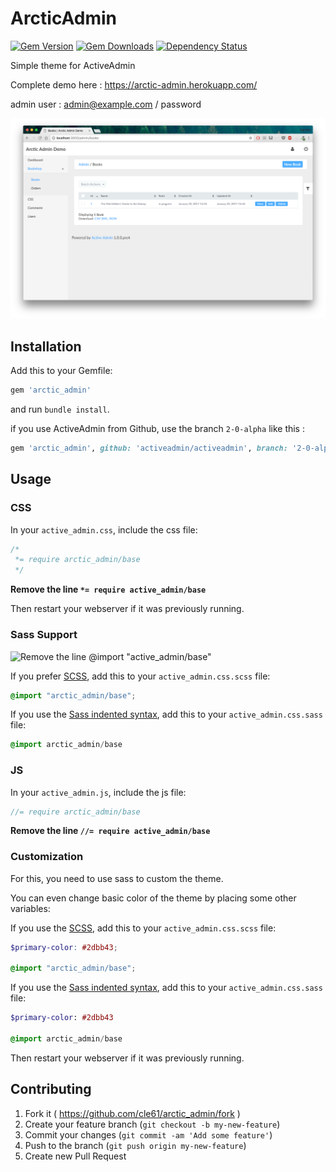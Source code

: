 # ArcticAdmin
[![Gem Version](https://img.shields.io/gem/v/arctic_admin.svg)](https://rubygems.org/gems/arctic_admin)
[![Gem Downloads](https://img.shields.io/gem/dt/arctic_admin.svg)](https://rubygems.org/gems/arctic_admin)
[![Dependency Status](https://gemnasium.com/badges/github.com/cle61/arctic_admin.svg)](https://gemnasium.com/github.com/cle61/arctic_admin)

Simple theme for ActiveAdmin

Complete demo here : https://arctic-admin.herokuapp.com/

admin user : admin@example.com / password

![Screenshot](doc/index.png)

## Installation

Add this to your Gemfile:

```ruby
gem 'arctic_admin'
```

and run `bundle install`.

if you use ActiveAdmin from Github, use the branch `2-0-alpha` like this :

```ruby
gem 'arctic_admin', github: 'activeadmin/activeadmin', branch: '2-0-alpha'
```

## Usage

### CSS

In your `active_admin.css`, include the css file:

```css
/*
 *= require arctic_admin/base
 */
```

**Remove the line `*= require active_admin/base`**

Then restart your webserver if it was previously running.

### Sass Support

![Remove the line @import "active_admin/base"](http://messages.hellobits.com/warning.svg?message=Remove%20the%20line%20%40import%20%22active_admin%2Fbase%22)

If you prefer [SCSS](http://sass-lang.com/documentation/file.SASS_REFERENCE.html), add this to your
`active_admin.css.scss` file:

```scss
@import "arctic_admin/base";
```

If you use the
[Sass indented syntax](http://sass-lang.com/docs/yardoc/file.INDENTED_SYNTAX.html),
add this to your `active_admin.css.sass` file:

```sass
@import arctic_admin/base
```

### JS

In your `active_admin.js`, include the js file:

```js
//= require arctic_admin/base
```

**Remove the line `//= require active_admin/base`**

### Customization

For this, you need to use sass to custom the theme.

You can even change basic color of the theme by placing some other variables:

If you use the [SCSS](http://sass-lang.com/documentation/file.SASS_REFERENCE.html), add this to your
`active_admin.css.scss` file:

```scss
$primary-color: #2dbb43;

@import "arctic_admin/base";
```

If you use the
[Sass indented syntax](http://sass-lang.com/docs/yardoc/file.INDENTED_SYNTAX.html),
add this to your `active_admin.css.sass` file:

```sass
$primary-color: #2dbb43

@import arctic_admin/base
```

Then restart your webserver if it was previously running.

## Contributing

1. Fork it ( https://github.com/cle61/arctic_admin/fork )
2. Create your feature branch (`git checkout -b my-new-feature`)
3. Commit your changes (`git commit -am 'Add some feature'`)
4. Push to the branch (`git push origin my-new-feature`)
5. Create new Pull Request
